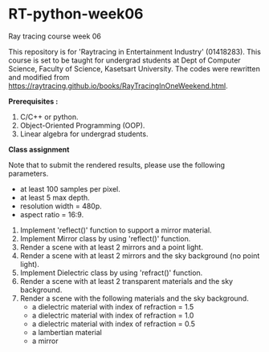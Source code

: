 # RT-python-week06
Ray tracing course week 06

This repository is for 'Raytracing in Entertainment Industry' (01418283).
This course is set to be taught for undergrad students at Dept of Computer Science, Faculty of Science, Kasetsart University.
The codes were rewritten and modified from https://raytracing.github.io/books/RayTracingInOneWeekend.html.

**Prerequisites :**
1. C/C++ or python.
2. Object-Oriented Programming (OOP).
3. Linear algebra for undergrad students.


**Class assignment**

Note that to submit the rendered results, please use the following parameters.
- at least 100 samples per pixel.
- at least 5 max depth.
- resolution width = 480p.
- aspect ratio = 16:9.


1. Implement 'reflect()' function to support a mirror material.
2. Implement Mirror class by using 'reflect()' function.
3. Render a scene with at least 2 mirrors and a point light.
4. Render a scene with at least 2 mirrors and the sky background (no point light).
5. Implement Dielectric class by using 'refract()' function.
6. Render a scene with at least 2 transparent materials and the sky background.
7. Render a scene with the following materials and the sky background.
    - a dielectric material with index of refraction = 1.5
    - a dielectric material with index of refraction = 1.0
    - a dielectric material with index of refraction = 0.5
    - a lambertian material
    - a mirror

